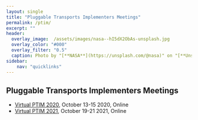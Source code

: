 ```yaml
---
layout: single
title: "Pluggable Transports Implementers Meetings"
permalink: /ptim/
excerpt: ""
header:
  overlay_image:  /assets/images/nasa--hI5dX2ObAs-unsplash.jpg
  overlay_color: "#000"
  overlay_filter: "0.5"
  caption: Photo by "[**NASA**](https://unsplash.com/@nasa)" on "[**Unsplash**](https://unsplash.com/)"
sidebar:
    nav: "quicklinks"
---
```


## Pluggable Transports Implementers Meetings

* [Virtual PTIM 2020](/ptim2020/), October 13-15 2020, Online
* [Virtual PTIM 2021](/ptim2021/), October 19-21 2021, Online
